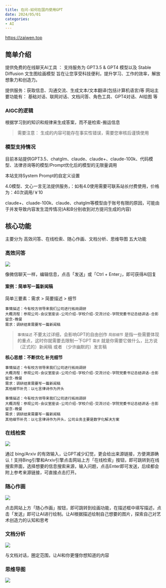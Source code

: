 ```yaml
---
title: 在问-如何在国内使用GPT
date: 2024/05/01
categories:
- AI
---
```


<https://zaiwen.top>

## 简单介绍

提供免费的在线聊天AI工具 ： 支持服务为 GPT3.5 & GPT4 模型以及 Stable Diffusion 文生图绘画模型 旨在让您享受科技便利，提升学习、工作的效率，解放想象力和创造力。

提供服务：获取信息、沟通交流、生成文本/文本翻译(包括计算机语言)等
网站主要功能有： 基础对话、联网对话、文档问答、角色工具、GPT4对话、AI绘图 等

### AIGC的逻辑

根据学习到的知识和规律来生成答案，而不是检索-搬运信息

> 需要注意： 生成的内容可能存在事实性错误，需要您审核后谨慎使用

### 模型支持情况

目前本站提供GPT3.5、chatglm、claude、claude+、claude-100k、代码模型、法律咨询等的模型/Prompt优化后的模型的无限量调用

本站支持System Prompt的自定义设置

4.0模型、文心一言无法提供服务，：如有4.0使用需要可联系站长付费使用，价格为：40次调用/￥10

claude+、cluade-100k、claude、chatglm等模型由于账号有限的原因，可能由于并发导致内容发生混传情况(A和B分别收到对方提问生成的内容)

## 核心功能

主要分为 高效问答、在线检索、随心作画、文档分析、思维导图 五大功能

### 高效问答

![](https://lianyp.fun/picture/open-admin-pro/picture/article/image/52c3c6f4-c121-4359-ba9f-77e39703ffe9.png)

像微信聊天一样，编辑信息，点击「发送」或「Ctrl + Enter」，即可获得AI回复

#### 案例：简单写一篇新闻稿

简单三要素：需求 > 简要描述 > 细节

```shell
事情描述：今有校方领导来我们公司进行拓岗调研
大概流程：参观公司-会议室座谈-公司介绍-学校介绍-交流讨论-学院党委书记总结讲话-合影留念-晚餐
需求：调研结束需要写一篇新闻稿
```

> `事情描述` 不要太过详细，会影响GPT的自由创作
> `局部细节` 是指一些需要体现的重点，这时你就需要去限制一下GPT
> `需求` 就是你需要它做什么，比方说 （正式的）新闻稿 或者 （少许幽默的）发言稿

**核心思想：不断优化 补充细节**

```shell
事情描述：今有校方领导来我们公司进行拓岗调研
大概流程：参观公司-会议室座谈-公司介绍-学校介绍-交流讨论-学院党委书记总结讲话-合影留念-晚餐
需求：调研结束需要写一篇新闻稿
其他细节补充：以七言律诗作为开头
```

```shell
事情描述：今有校方领导来我们公司进行拓岗调研
大概流程：参观公司-会议室座谈-公司介绍-学校介绍-交流讨论-学院党委书记总结讲话-合影留念-晚餐
需求：调研结束需要写一篇新闻稿
其他细节补充：以七言律诗作为开头，公司业务主要是数字化解决方案
```

### 在线检索

![](https://lianyp.fun/picture/open-admin-pro/picture/article/image/09b92abe-fb44-42f9-8702-7365c320991a.png)

通过 bing/Arxiv 的有效输入，让GPT减少幻觉，更会给出来源链接，方便溯源确认！​
支持Bing引擎​和Arxiv引擎​
点击网站上方「在线检索」按钮，即可跳转到在线搜索界面，选择想要的信息搜索来源，输入问题，点击Enter即可发送，后续都会附上参考来源链接，可直接点击打开。​

### 随心作画

![](https://lianyp.fun/picture/open-admin-pro/picture/article/image/c0f7f960-edb2-42df-89ae-6f19e551ca4d.png)

点击网站上方「随心作画」按钮，即可跳转到绘画功能，在描述框中填写描述，点击「发送」即可让AI进行绘制。​
让AI根据描述绘制自己想要的图片，探索自己对艺术创造力的认知和思考​

### 文档分析

![](https://lianyp.fun/picture/open-admin-pro/picture/article/image/f0b17e21-dab1-4529-a372-7a0519914e9e.png)

与文档对话，圈定范围，让AI和你更懂你想知道的内容

### 思维导图

![](https://lianyp.fun/picture/open-admin-pro/picture/article/image/27fe9edf-3a64-46ad-8ec5-08c24abbc84c.png)
